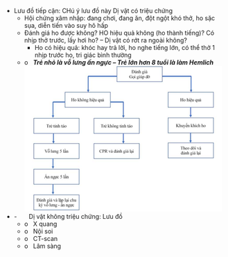 - Lưu đồ tiếp cận: CHú ý lưu đồ này Dị vật có triệu chứng
	- Hội chứng xâm nhập: đang chơi, đang ăn, đột ngột khó thở, ho sặc sụa, diễn tiến vào suy hô hấp
	- Đánh giá ho được không? HO hiệu quả không (ho thành tiếng)? Có nhịp thở trước, lấy hơi ho? – Dị vật có rớt ra ngoài không?
		- Ho có hiệu quả: khóc hay trả lời, ho nghe tiếng lớn, có thể thở 1 nhịp trước ho, tri giác bình thường
	- o   **_Trẻ nhỏ là vỗ lưng ấn ngực – Trẻ lớn hơn 8 tuổi là làm Hemlich_**
![Buổi 15 - Hệ thận niệu - RL đa cơ quan (Nhi-Nhiễm)-1687422867197.jpeg](../../../../../200%20Files/image/image/Bu%E1%BB%95i%2015%20-%20H%E1%BB%87%20th%E1%BA%ADn%20ni%E1%BB%87u%20-%20RL%20%C4%91a%20c%C6%A1%20quan%20(Nhi-Nhi%E1%BB%85m)-1687422867197.jpeg)
- -       Dị vật không triệu chứng: Lưu đồ
	- o   X quang
	- o   Nội soi
	- o   CT-scan
	- o   Lâm sàng